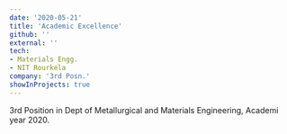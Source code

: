 ```yaml
---
date: '2020-05-21'
title: 'Academic Excellence'
github: ''
external: ''
tech:
- Materials Engg.
- NIT Rourkela
company: '3rd Posn.'
showInProjects: true
---
```


3rd Position in Dept of Metallurgical and Materials Engineering, Academi year 2020. 